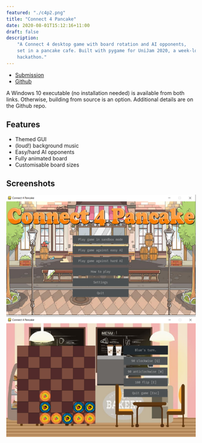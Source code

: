 ```yaml
---
featured: "./c4p2.png"
title: "Connect 4 Pancake"
date: 2020-08-01T15:12:16+11:00
draft: false
description:
    "A Connect 4 desktop game with board rotation and AI opponents,
    set in a pancake cafe. Built with pygame for UniJam 2020, a week-long 
    hackathon."
---
```


* [Submission](https://jhan1.itch.io/connect-4-pancake)
* [Github](https://github.com/jonjau/connect-4-pancake)

A Windows 10 executable (no installation needed) is available from both
links. Otherwise, building from source is an option. Additional details are
on the Github repo.

## Features

* Themed GUI
* (loud!) background music
* Easy/hard AI opponents
* Fully animated board
* Customisable board sizes

## Screenshots

![c4p1](./c4p1.png)
![c4p2](./c4p2.png)
